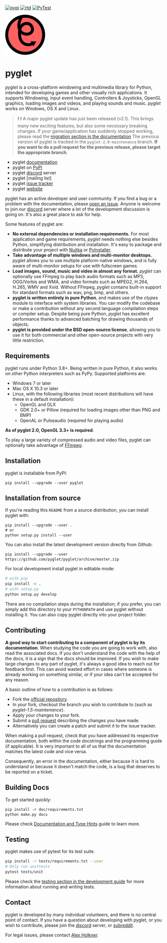 [![pypi](https://badge.fury.io/py/pyglet.svg)](https://pypi.python.org/pypi/pyglet) [![rtd](https://readthedocs.org/projects/pyglet/badge/?version=latest)](https://pyglet.readthedocs.io) [![PyTest](https://github.com/pyglet/pyglet/actions/workflows/unittests.yml/badge.svg)](https://github.com/pyglet/pyglet/actions/workflows/unittests.yml)

![logo_large.png](https://github.com/pyglet/pyglet/blob/54a8c8b7e701b1692c6a10dd80f94ec837c27bd3/examples/opengl/pyglet.png?raw=true)

# pyglet

*pyglet* is a cross-platform windowing and multimedia library for Python, intended for developing games
and other visually rich applications. It supports Windowing, input event handling, Controllers & Joysticks,
OpenGL graphics, loading images and videos, and playing sounds and music. *pyglet* works on Windows, OS X and Linux.

> :exclamation: :exclamation: A major pyglet update has just been released (v2.1). This brings many 
> new exciting features, but also some necessary breaking changes. If your game/application has suddenly 
> stopped working, please read the [migration section in the documentation](https://pyglet.readthedocs.io/en/latest/programming_guide/migration.html)
> The previous version of pyglet is tracked in the `pyglet-2.0-maintenance` branch.
> **If you want to do a pull request for the previous release, please target the appropriate branch**. 

* pyglet [documentation]
* pyglet on [PyPI]
* pyglet [discord] server
* pyglet [mailing list]
* pyglet [issue tracker]
* pyglet [website]

pyglet has an active developer and user community.  If you find a bug or a problem with the documentation,
please [open an issue](https://github.com/pyglet/pyglet/issues).
Anyone is welcome to join our [discord] server where a lot of the development discussion is going on.
It's also a great place to ask for help.

Some features of pyglet are:

* **No external dependencies or installation requirements.** For most application and game requirements, *pyglet*
  needs nothing else besides Python, simplifying distribution and installation. It's easy to package and distribute
  your project with [Nuitka](https://nuitka.net) or [PyInstaller](https://pyinstaller.org). 
* **Take advantage of multiple windows and multi-monitor desktops.** *pyglet* allows you to use multiple
  platform-native windows, and is fully aware of multi-monitor setups for use with fullscreen games.
* **Load images, sound, music and video in almost any format.** *pyglet* can optionally use FFmpeg to play back
  audio formats such as MP3, OGG/Vorbis and WMA, and video formats such as MPEG2, H.264, H.265, WMV and Xvid.
  Without FFmpeg, *pyglet* contains built-in support for standard formats such as wav, png, bmp, and others.
* **pyglet is written entirely in pure Python**, and makes use of the *ctypes* module to interface with system
  libraries. You can modify the codebase or make a contribution without any second language compilation steps or
  compiler setup. Despite being pure Python, *pyglet* has excellent performance thanks to advanced batching for
  drawing thousands of objects.
* **pyglet is provided under the BSD open-source license**, allowing you to use it for both commercial and other
  open-source projects with very little restriction.

## Requirements

pyglet runs under Python 3.8+. Being written in pure Python, it also works on other Python interpreters such as PyPy. Supported platforms are:

* Windows 7 or later
* Mac OS X 10.3 or later
* Linux, with the following libraries (most recent distributions will have
  these in a default installation):
  * OpenGL and GLX
  * GDK 2.0+ or Pillow (required for loading images other than PNG and BMP)
  * OpenAL or Pulseaudio (required for playing audio)

**As of pyglet 2.0, OpenGL 3.3+ is required**. 

To play a large variety of compressed audio and video files,
pyglet can optionally take advantage of [FFmpeg](https://ffmpeg.org/).

## Installation

pyglet is installable from PyPI:

    pip install --upgrade --user pyglet

## Installation from source

If you're reading this `README` from a source distribution, you can install pyglet with:

    pip install --upgrade --user .
    # or
    python setup.py install --user

You can also install the latest development version directly from Github:

    pip install --upgrade --user https://github.com/pyglet/pyglet/archive/master.zip

For local development install pyglet in editable mode:

```bash
# with pip
pip install -e .
# with setup.py
python setup.py develop
```

There are no compilation steps during the installation; if you prefer,
you can simply add this directory to your `PYTHONPATH` and use pyglet without
installing it. You can also copy pyglet directly into your project folder.

## Contributing

**A good way to start contributing to a component of pyglet is by its documentation**. When studying the code you
are going to work with, also read the associated docs. If you don't understand the code with the help of the docs,
it is a sign that the docs should be improved. If you wish to make large changes to any part of pyglet, it's always
a good idea to reach out for feedback first. This can avoid wasted effort in cases where someone is already working
on something similar, or if your idea can't be accepted for any reason. 

A basic outline of how to a contribution is as follows:

* Fork the [official repository](https://github.com/pyglet/pyglet/fork).
* In your fork, checkout the branch you wish to contribute to (such as *pyglet-1.5-maintenance*).
* Apply your changes to your fork.
* Submit a [pull request](https://github.com/pyglet/pyglet/pulls) describing the changes you have made.
* Alternatively you can create a patch and submit it to the issue tracker.

When making a pull request, check that you have addressed its respective documentation, both within the code docstrings
and the programming guide (if applicable). It is very important to all of us that the documentation matches the latest
code and vice versa.

Consequently, an error in the documentation, either because it is hard to understand or because it doesn't match the
code, is a bug that deserves to be reported on a ticket.

## Building Docs

[Documentation and Type Hints]: https://pyglet.readthedocs.io/en/latest/internal/doc.html

To get started quickly:

    pip install -r doc/requirements.txt
    python make.py docs

Please check [Documentation and Type Hints][] guide to learn more.

## Testing

pyglet makes use of pytest for its test suite.

```bash
pip install -r tests/requirements.txt --user
# Only run unittests
pytest tests/unit
```

Please check the [testing section in the development guide](https://pyglet.readthedocs.io/en/latest/internal/testing.html)
for more information about running and writing tests.

## Contact

pyglet is developed by many individual volunteers, and there is no central point of contact. If you have a question
about developing with pyglet, or you wish to contribute, please join the [discord] server, or [subreddit].

For legal issues, please contact [Alex Holkner](mailto:Alex.Holkner@gmail.com).

[discord]: https://discord.gg/QXyegWe
[subreddit]: https://www.reddit.com/r/pyglet/
[documentation]: https://pyglet.readthedocs.io
[wiki]:  https://github.com/pyglet/pyglet/wiki
[pypi]:  https://pypi.org/project/pyglet/
[website]: http://pyglet.org/
[issue tracker]: https://github.com/pyglet/pyglet/issues

